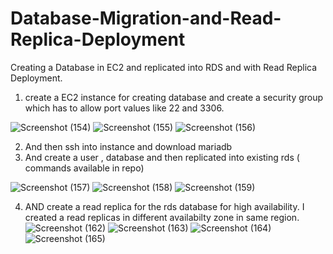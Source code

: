 # Database-Migration-and-Read-Replica-Deployment
Creating a Database in EC2 and  replicated into RDS and with Read Replica Deployment.

1)  create a EC2 instance for creating database and create a security group which has to allow port values like 22 and 3306.
   
![Screenshot (154)](https://github.com/Balachandiran-M/Database-Migration-and-Read-Replica-Deployment/assets/152047725/c2e7a60f-0a27-419f-8401-5cdc8a2c2509)
![Screenshot (155)](https://github.com/Balachandiran-M/Database-Migration-and-Read-Replica-Deployment/assets/152047725/08dc6a23-3824-4db3-9efc-b6c3ed51d4cc)
![Screenshot (156)](https://github.com/Balachandiran-M/Database-Migration-and-Read-Replica-Deployment/assets/152047725/06b92968-698b-4a74-b2cc-abc2dc3258f9)

2) And then ssh into instance and download mariadb
3) And create a user , database and then replicated into existing rds ( commands available in repo)
   
![Screenshot (157)](https://github.com/Balachandiran-M/Database-Migration-and-Read-Replica-Deployment/assets/152047725/4c4d0fff-4660-47f9-971f-b5f45826f47f)
![Screenshot (158)](https://github.com/Balachandiran-M/Database-Migration-and-Read-Replica-Deployment/assets/152047725/ae6af461-9b66-40f1-a3b4-c42b879b767d)
![Screenshot (159)](https://github.com/Balachandiran-M/Database-Migration-and-Read-Replica-Deployment/assets/152047725/b687b787-02c7-41f9-88af-bc1f67ff3c56)


4) AND create a read replica for the rds database for high availability. I created a read replicas in different availabilty zone in same region.
![Screenshot (162)](https://github.com/Balachandiran-M/Database-Migration-and-Read-Replica-Deployment/assets/152047725/8e2cd432-c898-4de5-977e-cc9ec1aa937a)
![Screenshot (163)](https://github.com/Balachandiran-M/Database-Migration-and-Read-Replica-Deployment/assets/152047725/cf2702d0-8528-4a4c-bf33-2cabf2d2a9b3)
![Screenshot (164)](https://github.com/Balachandiran-M/Database-Migration-and-Read-Replica-Deployment/assets/152047725/d8c56b5c-8eb9-4257-bb02-3cab59531cd4)
![Screenshot (165)](https://github.com/Balachandiran-M/Database-Migration-and-Read-Replica-Deployment/assets/152047725/ed28df94-91eb-4df9-a0c4-3850b89ab96e)
